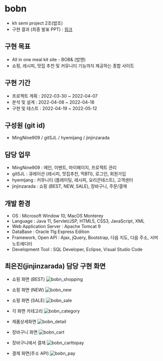 # bobn
* kh semi project 2조(밥조)
* 구현 결과 (최종 발표 PPT) : [링크](https://drive.google.com/file/d/13Sx7vD2jpVSlgK1EhZEIV3CpE8b2gr4r/view?usp=sharing)

## 구현 목표
* All in one meal kit site - BOB& (밥엔)
* 쇼핑, 레시피, 맛집 추천 및 커뮤니티 기능까지 제공하는 종합 사이트

## 구현 기간
* 프로젝트 계획 : 2022-03-30 ~ 2022-04-07
* 분석 및 설계 : 2022-04-08 ~ 2022-04-18
* 구현 및 테스트 : 2022-04-19 ~ 2022-05-12

## 구성원 (git id)
* MingNine909 / gitSJL / hyemijang / jinjinzarada

## 담당 업무
* MingNine909 : 메인, 이벤트, 마이페이지, 프로젝트 관리
* gitSJL : 큐레이션 (레시피, 맛집추천, 먹BTI), 로그인, 회원가입
* hyemijang : 커뮤니티 (플레이팅, 레시피, 요리콘테스트), 고객센터
* jinjinzarada : 쇼핑 (BEST, NEW, SALE), 장바구니, 주문/결제

## 개발 환경
* OS :	Microsoft Window 10, MacOS Monterey
* Language : Java 11, Servlet/JSP, HTML5, CSS3, JavaScript, XML
* Web Application Server : Apache Tomcat 9
* DataBase : Oracle 11g Express Edition
* Framework, Open API : Ajax, jQuery, Bootstrap, 다음 지도, 다음 주소, 서머노트에디터
* Development Tool : SQL Developer, Eclipse, Visual Studio Code

## 최은진(jinjinzarada) 담당 구현 화면
* 쇼핑 화면 (BEST)
![bobn_shopping](https://user-images.githubusercontent.com/97798479/185380770-e2bb997f-6041-47b3-8b79-f84297cc942e.gif)

* 쇼핑 화면 (NEW)
![bobn_new](https://user-images.githubusercontent.com/97798479/185381281-8d553eb9-681e-471b-a9fd-d7e4eecf50cb.gif)

* 쇼핑 화면 (SALE)
![bobn_sale](https://user-images.githubusercontent.com/97798479/185381513-d9be3595-1883-4a96-9962-03d048962674.gif)

* 각 화면 카테고리 
![bobn_category](https://user-images.githubusercontent.com/97798479/185382408-5b1efaac-90f0-434f-af9b-22ba6915432b.gif)

* 제품상세화면
![bobn_detail](https://user-images.githubusercontent.com/97798479/185382938-a8a317f0-8a39-45f1-936a-b6e75efe6cdf.gif)

* 장바구니 화면
![bobn_cart](https://user-images.githubusercontent.com/97798479/185383600-3df4778b-3464-476f-ada7-01831e3b22c9.gif)

* 장바구니에서 결제
![bobn_carttopay](https://user-images.githubusercontent.com/97798479/185383898-3d113d9a-5f22-4b44-ad56-7d8687690293.gif)

* 결제 화면(주소 API)
![bobn_pay](https://user-images.githubusercontent.com/97798479/185385087-2e9fcf3a-5c4b-4de9-91cf-6d6f1a702358.gif)
